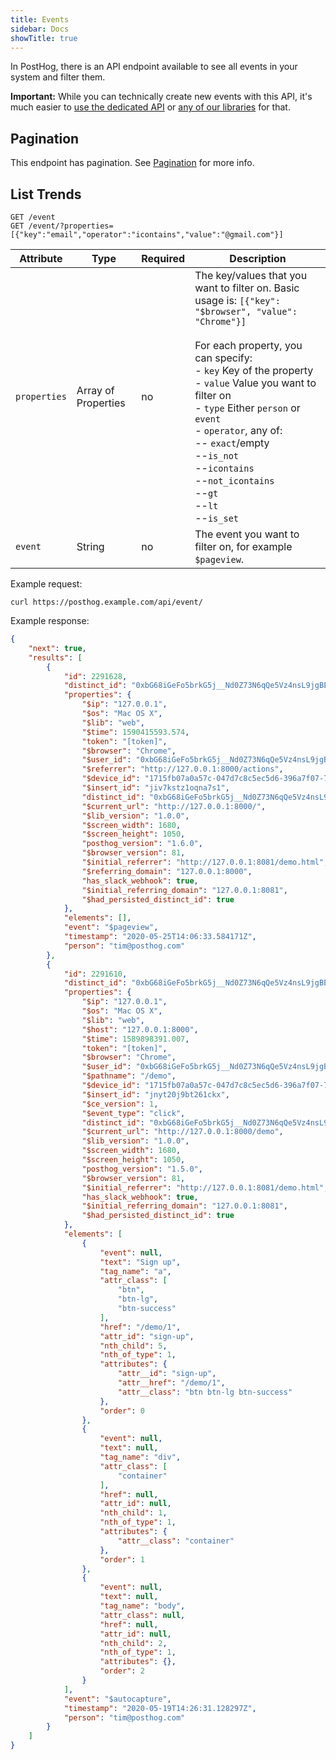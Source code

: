```yaml
---
title: Events
sidebar: Docs
showTitle: true
---
```



In PostHog, there is an API endpoint available to see all events in your system and filter them.

**Important:** While you can technically create new events with this API, it's much easier to [use the dedicated API](/docs/integrations/api) or [any of our libraries](/docs/integrations/api) for that.

## Pagination

This endpoint has pagination. See [Pagination](/docs/api/api#pagination) for more info.

## List Trends

```plaintext
GET /event
GET /event/?properties=[{"key":"email","operator":"icontains","value":"@gmail.com"}]
```

| Attribute | Type | Required | Description |
| --- | --- | --- | --------------------------------------------------------------------------------------------------------------------------------------------------- |
| `properties` | Array of Properties | no | The key/values that you want to filter on. Basic usage is: `[{"key": "$browser", "value": "Chrome"}]`<br><br>For each property, you can specify:<br>- `key` Key of the property<br>- `value` Value you want to filter on<br>- `type` Either `person` or `event`<br>- `operator`, any of: <br>-- `exact`/empty<br>--`is_not`<br>--`icontains`<br>--`not_icontains`<br>--`gt`<br>--`lt`<br>--`is_set` |
| `event` | String | no | The event you want to filter on, for example `$pageview`. |

Example request:

```shell
curl https://posthog.example.com/api/event/
```

Example response:

```json
{
    "next": true,
    "results": [
        {
            "id": 2291628,
            "distinct_id": "0xbG68iGeFo5brkG5j__Nd0Z73N6qQe5Vz4nsL9jgBE",
            "properties": {
                "$ip": "127.0.0.1",
                "$os": "Mac OS X",
                "$lib": "web",
                "$time": 1590415593.574,
                "token": "[token]",
                "$browser": "Chrome",
                "$user_id": "0xbG68iGeFo5brkG5j__Nd0Z73N6qQe5Vz4nsL9jgBE",
                "$referrer": "http://127.0.0.1:8000/actions",
                "$device_id": "1715fb07a0a57c-047d7c8c5ec5d6-396a7f07-7e9000-1715fb07a0b541",
                "$insert_id": "jiv7kstz1oqna7s1",
                "distinct_id": "0xbG68iGeFo5brkG5j__Nd0Z73N6qQe5Vz4nsL9jgBE",
                "$current_url": "http://127.0.0.1:8000/",
                "$lib_version": "1.0.0",
                "$screen_width": 1680,
                "$screen_height": 1050,
                "posthog_version": "1.6.0",
                "$browser_version": 81,
                "$initial_referrer": "http://127.0.0.1:8081/demo.html",
                "$referring_domain": "127.0.0.1:8000",
                "has_slack_webhook": true,
                "$initial_referring_domain": "127.0.0.1:8081",
                "$had_persisted_distinct_id": true
            },
            "elements": [],
            "event": "$pageview",
            "timestamp": "2020-05-25T14:06:33.584171Z",
            "person": "tim@posthog.com"
        },
        {
            "id": 2291610,
            "distinct_id": "0xbG68iGeFo5brkG5j__Nd0Z73N6qQe5Vz4nsL9jgBE",
            "properties": {
                "$ip": "127.0.0.1",
                "$os": "Mac OS X",
                "$lib": "web",
                "$host": "127.0.0.1:8000",
                "$time": 1589898391.007,
                "token": "[token]",
                "$browser": "Chrome",
                "$user_id": "0xbG68iGeFo5brkG5j__Nd0Z73N6qQe5Vz4nsL9jgBE",
                "$pathname": "/demo",
                "$device_id": "1715fb07a0a57c-047d7c8c5ec5d6-396a7f07-7e9000-1715fb07a0b541",
                "$insert_id": "jnyt20j9bt261ckx",
                "$ce_version": 1,
                "$event_type": "click",
                "distinct_id": "0xbG68iGeFo5brkG5j__Nd0Z73N6qQe5Vz4nsL9jgBE",
                "$current_url": "http://127.0.0.1:8000/demo",
                "$lib_version": "1.0.0",
                "$screen_width": 1680,
                "$screen_height": 1050,
                "posthog_version": "1.5.0",
                "$browser_version": 81,
                "$initial_referrer": "http://127.0.0.1:8081/demo.html",
                "has_slack_webhook": true,
                "$initial_referring_domain": "127.0.0.1:8081",
                "$had_persisted_distinct_id": true
            },
            "elements": [
                {
                    "event": null,
                    "text": "Sign up",
                    "tag_name": "a",
                    "attr_class": [
                        "btn",
                        "btn-lg",
                        "btn-success"
                    ],
                    "href": "/demo/1",
                    "attr_id": "sign-up",
                    "nth_child": 5,
                    "nth_of_type": 1,
                    "attributes": {
                        "attr__id": "sign-up",
                        "attr__href": "/demo/1",
                        "attr__class": "btn btn-lg btn-success"
                    },
                    "order": 0
                },
                {
                    "event": null,
                    "text": null,
                    "tag_name": "div",
                    "attr_class": [
                        "container"
                    ],
                    "href": null,
                    "attr_id": null,
                    "nth_child": 1,
                    "nth_of_type": 1,
                    "attributes": {
                        "attr__class": "container"
                    },
                    "order": 1
                },
                {
                    "event": null,
                    "text": null,
                    "tag_name": "body",
                    "attr_class": null,
                    "href": null,
                    "attr_id": null,
                    "nth_child": 2,
                    "nth_of_type": 1,
                    "attributes": {},
                    "order": 2
                }
            ],
            "event": "$autocapture",
            "timestamp": "2020-05-19T14:26:31.128297Z",
            "person": "tim@posthog.com"
        }
    ]
}
```
